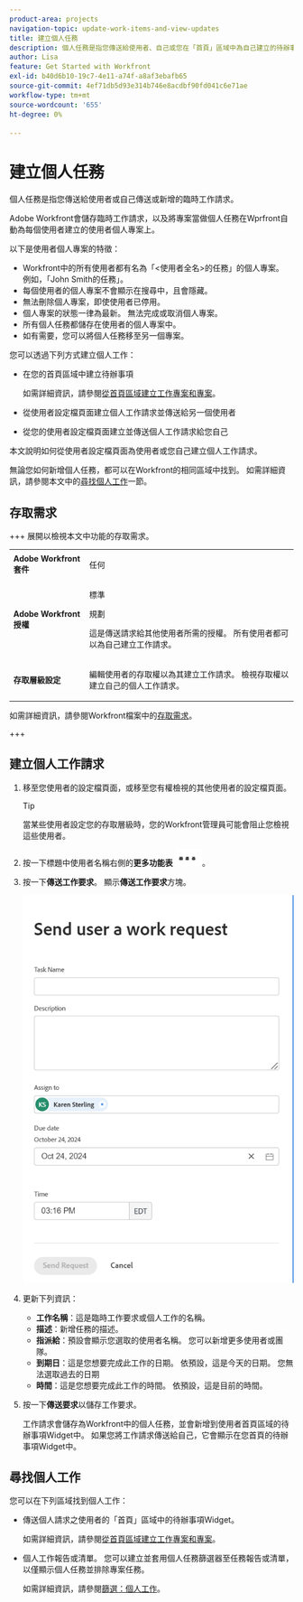 ```yaml
---
product-area: projects
navigation-topic: update-work-items-and-view-updates
title: 建立個人任務
description: 個人任務是指您傳送給使用者、自己或您在「首頁」區域中為自己建立的待辦事項的臨時工作請求。 Workfront會儲存隨選工作請求以及將專案作為個人任務來執行。
author: Lisa
feature: Get Started with Workfront
exl-id: b40d6b10-19c7-4e11-a74f-a8af3ebafb65
source-git-commit: 4ef71db5d93e314b746e8acdbf90fd041c6e71ae
workflow-type: tm+mt
source-wordcount: '655'
ht-degree: 0%

---
```


# 建立個人任務

<!--Audited: 10/2024-->

個人任務是指您傳送給使用者或自己傳送或新增的臨時工作請求。

Adobe Workfront會儲存臨時工作請求，以及將專案當做個人任務在Wprfront自動為每個使用者建立的使用者個人專案上。

以下是使用者個人專案的特徵：

* Workfront中的所有使用者都有名為「&lt;使用者全名>的任務」的個人專案。 例如，「John Smith的任務」。
* 每個使用者的個人專案不會顯示在搜尋中，且會隱藏。
* 無法刪除個人專案，即使使用者已停用。
* 個人專案的狀態一律為最新。 無法完成或取消個人專案。
* 所有個人任務都儲存在使用者的個人專案中。
* 如有需要，您可以將個人任務移至另一個專案。

您可以透過下列方式建立個人工作：

* 在您的首頁區域中建立待辦事項

  如需詳細資訊，請參閱[從首頁區域建立工作專案和專案](/help/quicksilver/workfront-basics/using-home/using-the-home-area/create-work-items-in-home.md)。

* 從使用者設定檔頁面建立個人工作請求並傳送給另一個使用者
* 從您的使用者設定檔頁面建立並傳送個人工作請求給您自己

本文說明如何從使用者設定檔頁面為使用者或您自己建立個人工作請求。

無論您如何新增個人任務，都可以在Workfront的相同區域中找到。 如需詳細資訊，請參閱本文中的[尋找個人工作](#locate-personal-tasks)一節。

## 存取需求

+++ 展開以檢視本文中功能的存取需求。

<table style="table-layout:auto"> 
 <col> 
 </col> 
 <col> 
 </col> 
 <tbody> 
  <tr> 
   <td role="rowheader"><strong>Adobe Workfront套件</strong></td> 
   <td> <p>任何</p> </td> 
  </tr> 
  <tr> 
   <td role="rowheader"><strong>Adobe Workfront授權</strong></td> 
   <td> 
   <p>標準<p>
   <p>規劃</p>
   <p>這是傳送請求給其他使用者所需的授權。 所有使用者都可以為自己建立工作請求。</p> 
    </td> 
  </tr> 
  <tr> 
   <td role="rowheader"><strong>存取層級設定</strong></td> 
   <td> <p>編輯使用者的存取權以為其建立工作請求。 檢視存取權以建立自己的個人工作請求。 </p>
   </td> 
  </tr>

</tbody> 
</table>

如需詳細資訊，請參閱Workfront檔案中的[存取需求](/help/quicksilver/administration-and-setup/add-users/access-levels-and-object-permissions/access-level-requirements-in-documentation.md)。

+++

<!--Old:
<table style="table-layout:auto"> 
 <col> 
 </col> 
 <col> 
 </col> 
 <tbody> 
  <tr> 
   <td role="rowheader"><strong>Adobe Workfront plan</strong></td> 
   <td> <p>Any</p> </td> 
  </tr> 
  <tr> 
   <td role="rowheader"><strong>Adobe Workfront license*</strong></td> 
   <td> 
   <p>New: Standard to send requests to other users. All users can create a work request for themselves.</p> 
   <p>Current: Plan to send requests to other users. All users can create a work request for themselves.</p>
    </td> 
  </tr> 
  <tr> 
   <td role="rowheader"><strong>Access level configurations</strong></td> 
   <td> <p>Edit access to Users to create a work request for them. View access to create a personal work request for yourself. </p>
   </td> 
  </tr> 
 
 </tbody> 
</table>-->


## 建立個人工作請求

1. 移至您使用者的設定檔頁面，或移至您有權檢視的其他使用者的設定檔頁面。

   >[!TIP]
   >
   >當某些使用者設定您的存取層級時，您的Workfront管理員可能會阻止您檢視這些使用者。

1. 按一下標題中使用者名稱右側的&#x200B;**更多功能表** ![](assets/more-menu.png)。
1. 按一下&#x200B;**傳送工作要求**。
顯示**傳送工作要求**&#x200B;方塊。

   ![](assets/personal-task-box.png)
1. 更新下列資訊：

   * **工作名稱**：這是臨時工作要求或個人工作的名稱。
   * **描述**：新增任務的描述。
   * **指派給**：預設會顯示您選取的使用者名稱。 您可以新增更多使用者或團隊。
   * **到期日**：這是您想要完成此工作的日期。 依預設，這是今天的日期。 您無法選取過去的日期
   * **時間**：這是您想要完成此工作的時間。 依預設，這是目前的時間。

1. 按一下&#x200B;**傳送要求**&#x200B;以儲存工作要求。

   工作請求會儲存為Workfront中的個人任務，並會新增到使用者首頁區域的待辦事項Widget中。 如果您將工作請求傳送給自己，它會顯示在您首頁的待辦事項Widget中。


## 尋找個人工作

您可以在下列區域找到個人工作：

* 傳送個人請求之使用者的「首頁」區域中的待辦事項Widget。

  如需詳細資訊，請參閱[從首頁區域建立工作專案和專案](/help/quicksilver/workfront-basics/using-home/using-the-home-area/create-work-items-in-home.md)。

* 個人工作報告或清單。 您可以建立並套用個人任務篩選器至任務報告或清單，以僅顯示個人任務並排除專案任務。

  如需詳細資訊，請參閱[篩選：個人工作](/help/quicksilver/reports-and-dashboards/reports/custom-view-filter-grouping-samples/filter-personal-tasks.md)。
